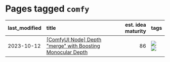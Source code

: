 # Pages tagged `comfy`

|last_modified|title|est. idea maturity|tags
|:---|:---|---:|:---|
|2023-10-12|[[ComfyUI Node] Depth "merge" with Boosting Monocular Depth](../comfy_bmd.md)|86|[![](https://img.shields.io/badge/tag-comfy-4ed36d)](../tags/comfy.md) [![](https://img.shields.io/badge/tag-tooling-c92725)](../tags/tooling.md)|
